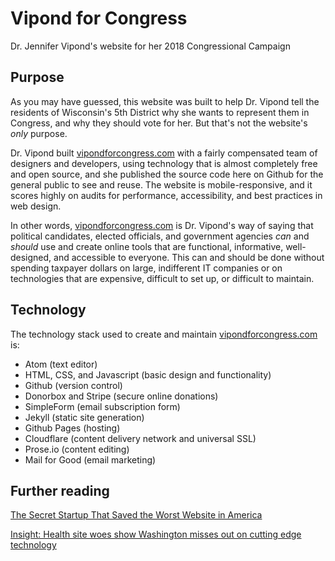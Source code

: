 # Vipond for Congress
Dr. Jennifer Vipond's website for her 2018 Congressional Campaign

## Purpose
As you may have guessed, this website was built to help Dr. Vipond tell the residents of Wisconsin's 5th District why she wants to represent them in Congress, and why they should vote for her. But that's not the website's _only_ purpose.

Dr. Vipond built [vipondforcongress.com](https://vipondforcongress.com) with a fairly compensated team of designers and developers, using technology that is almost completely free and open source, and she published the source code here on Github for the general public to see and reuse. The website is mobile-responsive, and it scores highly on audits for performance, accessibility, and best practices in web design.

In other words, [vipondforcongress.com](https://vipondforcongress.com) is Dr. Vipond's way of saying that political candidates, elected officials, and government agencies _can_ and _should_ use and create online tools that are functional, informative, well-designed, and accessible to everyone. This can and should be done without spending taxpayer dollars on large, indifferent IT companies or on technologies that are expensive, difficult to set up, or difficult to maintain.

## Technology
The technology stack used to create and maintain [vipondforcongress.com](https://vipondforcongress.com) is:
- Atom (text editor)
- HTML, CSS, and Javascript (basic design and functionality)
- Github (version control)
- Donorbox and Stripe (secure online donations)
- SimpleForm (email subscription form)
- Jekyll (static site generation)
- Github Pages (hosting)
- Cloudflare (content delivery network and universal SSL)
- Prose.io (content editing)
- Mail for Good (email marketing)

## Further reading
[The Secret Startup That Saved the Worst Website in America](https://www.theatlantic.com/technology/archive/2015/07/the-secret-startup-saved-healthcare-gov-the-worst-website-in-america/397784/)

[Insight: Health site woes show Washington misses out on cutting edge technology](https://www.reuters.com/article/us-usa-healthcare-contracting-insight/insight-health-site-woes-show-washington-misses-out-on-cutting-edge-technology-idUSBRE9AI05S20131119)
